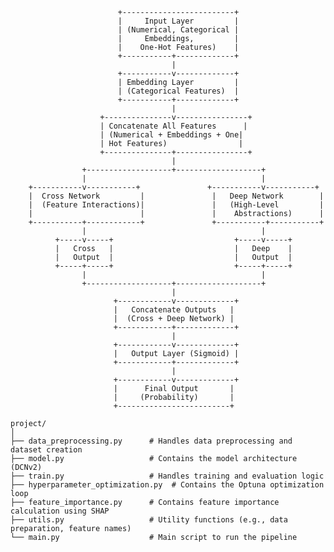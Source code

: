                             +-------------------------+
                            |     Input Layer         |
                            | (Numerical, Categorical |
                            |     Embeddings,         |
                            |    One-Hot Features)    |
                            +-----------+-------------+
                                        |
                            +-----------v-------------+
                            | Embedding Layer         |
                            | (Categorical Features)  |
                            +-----------+-------------+
                                        |
                        +---------------v----------------+
                        | Concatenate All Features      |
                        | (Numerical + Embeddings + One|
                        | Hot Features)                |
                        +---------------+----------------+
                                        |
                    +-------------------+-------------------+
                    |                                       |
        +-----------v-----------+               +-----------v-----------+
        |  Cross Network         |               |   Deep Network        |
        |  (Feature Interactions)|               |   (High-Level         |
        |                        |               |    Abstractions)      |
        +-----------+------------+               +-----------+-----------+
                    |                                       |
              +-----v-----+                           +-----v-----+
              |   Cross   |                           |   Deep    |
              |   Output  |                           |   Output  |
              +-----+-----+                           +-----+-----+
                    |                                       |
                    +-------------------+-------------------+
                                        |
                           +------------v-------------+
                           |   Concatenate Outputs   |
                           |  (Cross + Deep Network) |
                           +------------+-------------+
                                        |
                           +------------v-------------+
                           |   Output Layer (Sigmoid) |
                           +------------+-------------+
                                        |
                           +------------v-------------+
                           |      Final Output       |
                           |     (Probability)       |
                           +-------------------------+


```
project/
│
├── data_preprocessing.py      # Handles data preprocessing and dataset creation
├── model.py                   # Contains the model architecture (DCNv2)
├── train.py                   # Handles training and evaluation logic
├── hyperparameter_optimization.py  # Contains the Optuna optimization loop
├── feature_importance.py      # Contains feature importance calculation using SHAP
├── utils.py                   # Utility functions (e.g., data preparation, feature names)
└── main.py                    # Main script to run the pipeline
```

